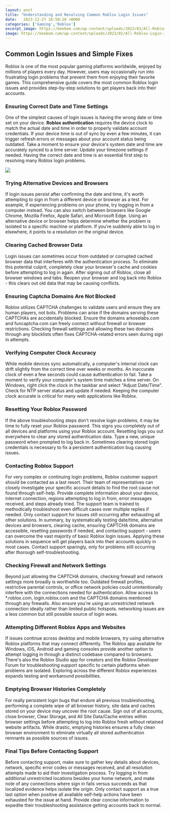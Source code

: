 ```yaml
---
layout: post
title: "Understanding and Resolving Common Roblox Login Issues"
date:   2023-12-27 16:50:10 +0000
categories: ['Gaming','Roblox']
excerpt_image: https://beebom.com/wp-content/uploads/2023/01/All-Roblox-Login-Issues-Explained.jpg?resize=730%2C487&amp;quality=75&amp;strip=all
image: https://beebom.com/wp-content/uploads/2023/01/All-Roblox-Login-Issues-Explained.jpg?resize=730%2C487&amp;quality=75&amp;strip=all
---
```


## Common Login Issues and Simple Fixes
Roblox is one of the most popular gaming platforms worldwide, enjoyed by millions of players every day. However, users may occasionally run into frustrating login problems that prevent them from enjoying their favorite games. This comprehensive guide covers the most common Roblox login issues and provides step-by-step solutions to get players back into their accounts.
### Ensuring Correct Date and Time Settings 
One of the simplest causes of login issues is having the wrong date or time set on your device. **Roblox authentication** requires the device clock to match the actual date and time in order to properly validate account credentials. If your device time is out of sync by even a few minutes, it can trigger refresh errors or messages about your account status being outdated. Take a moment to ensure your device's system date and time are accurately synced to a time server. Update your timezone settings if needed. Having the correct date and time is an essential first step to resolving many Roblox login problems.

![](https://beebom.com/wp-content/uploads/2023/01/All-Roblox-Login-Issues-Explained.jpg?resize=730%2C487&amp;quality=75&amp;strip=all)
### Trying Alternative Devices and Browsers
If login issues persist after confirming the date and time, it's worth attempting to sign in from a different device or browser as a test. For example, if experiencing problems on your phone, try logging in from a computer instead. You can also switch between browsers like Google Chrome, Mozilla Firefox, Apple Safari, and Microsoft Edge. Using an alternative device or browser helps determine whether the problem is isolated to a specific machine or platform. If you're suddenly able to log in elsewhere, it points to a resolution on the original device. 
### Clearing Cached Browser Data
Login issues can sometimes occur from outdated or corrupted cached browser data that interferes with the authentication process. To eliminate this potential culprit, completely clear your browser's cache and cookies before attempting to log in again. After signing out of Roblox, close all browser windows and tabs. Reopen your browser and log back into Roblox - this clears out old data that may be causing conflicts.
### Ensuring Captcha Domains Are Not Blocked
Roblox utilizes CAPTCHA challenges to validate users and ensure they are human players, not bots. Problems can arise if the domains serving these CAPTCHAs are accidentally blocked. Ensure the domains arkoselabs.com and funcaptcha.com can freely connect without firewall or browser restrictions. Checking firewall settings and allowing these two domains through any blocklists often fixes CAPTCHA-related errors seen during sign in attempts. 
### Verifying Computer Clock Accuracy
While mobile devices sync automatically, a computer's internal clock can drift slightly from the correct time over weeks or months. An inaccurate clock of even a few seconds could cause authentication to fail. Take a moment to verify your computer's system time matches a time server. On Windows, right click the clock in the taskbar and select "Adjust Date/Time". Check for NTP server status and update if needed. Keeping the computer clock accurate is critical for many web applications like Roblox.
### Resetting Your Roblox Password
If the above troubleshooting steps don't resolve login problems, it may be time to fully reset your Roblox password. This signs you completely out of all devices and platforms using your Roblox account. Resetting logs you out everywhere to clear any stored authentication data. Type a new, unique password when prompted to log back in. Sometimes clearing stored login credentials is necessary to fix a persistent authentication bug causing issues.
### Contacting Roblox Support
For very complex or continuing login problems, Roblox customer support should be contacted as a last resort. Their team of representatives can closely investigate your specific account details to find the root cause not found through self-help. Provide complete information about your device, internet connection, regions attempting to log in from, error messages received, and steps already tried. The support team is trained to methodically troubleshoot even difficult cases over multiple replies if needed. Only contact support for issues still occurring after exhausting all other solutions.
In summary, by systematically testing date/time, alternative devices and browsers, clearing cache, ensuring CAPTCHA domains are accessible, resetting passwords if needed, and contacting support - users can overcome the vast majority of basic Roblox login issues. Applying these solutions in sequence will get players back into their accounts quickly in most cases. Contact support sparingly, only for problems still occurring after thorough self-troubleshooting.
### Checking Firewall and Network Settings
Beyond just allowing the CAPTCHA domains, checking firewall and network settings more broadly is worthwhile too. Outdated firewall profiles, restrictive parental controls, or office network policies could unintentionally interfere with the connections needed for authentication. Allow access to *.roblox.com, login.roblox.com and the CAPTCHA domains mentioned through any firewalls. Also ensure you're using an unrestricted network connection ideally rather than limited public hotspots. networking issues are a less common but still possible source of login woes.
### Attempting Different Roblox Apps and Websites 
If issues continue across desktop and mobile browsers, try using alternative Roblox platforms that may connect differently. The Roblox app available for Windows, iOS, Android and gaming consoles provide another option to attempt logging in through a distinct codebase compared to browsers. There's also the Roblox Studio app for creators and the Roblox Developer Forum for troubleshooting support specific to certain platforms when problems are isolated. Exploring across the different Roblox experiences expands testing and workaround possibilities.
### Emptying Browser Histories Completely
For really persistent login bugs that endure all previous troubleshooting, performing a complete wipe of all browser history, site data and caches stored on your device may uncover the root cause. Sign out of all accounts, close browser, Clear Storage, and All Site Data/Cache entries within browser settings before attempting to log into Roblox fresh without retained website artifacts. While drastic, emptying histories ensures a fully clean browser environment to eliminate virtually all stored authentication remnants as possible sources of issues. 
### Final Tips Before Contacting Support
Before contacting support, make sure to gather key details about devices, network, specific error codes or messages received, and all resolution attempts made to aid their investigation process. Try logging in from additional unrestricted locations besides your home network, and make note of any connections where sign in fails versus succeeds as that localized evidence helps isolate the origin. Only contact support as a true last option when positive all available self-help actions have been exhausted for the issue at hand. Provide clear concise information to expedite their troubleshooting assistance getting accounts back to normal.